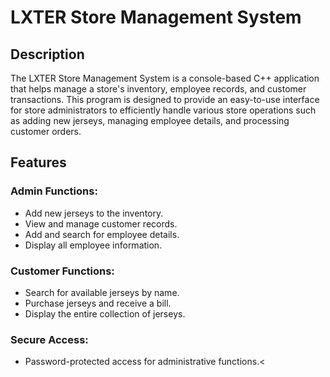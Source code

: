 <!DOCTYPE html>
<html>
<body>

<h1>LXTER Store Management System</h1>

<h2>Description</h2>
<p>
    The LXTER Store Management System is a console-based C++ application that helps manage a store's inventory, employee records, and customer transactions. This program is designed to provide an easy-to-use interface for store administrators to efficiently handle various store operations such as adding new jerseys, managing employee details, and processing customer orders.
</p>

<h2>Features</h2>

<h3>Admin Functions:</h3>
<ul>
    <li>Add new jerseys to the inventory.</li>
    <li>View and manage customer records.</li>
    <li>Add and search for employee details.</li>
    <li>Display all employee information.</li>
</ul>

<h3>Customer Functions:</h3>
<ul>
    <li>Search for available jerseys by name.</li>
    <li>Purchase jerseys and receive a bill.</li>
    <li>Display the entire collection of jerseys.</li>
</ul>

<h3>Secure Access:</h3>
<ul>
    <li>Password-protected access for administrative functions.<
